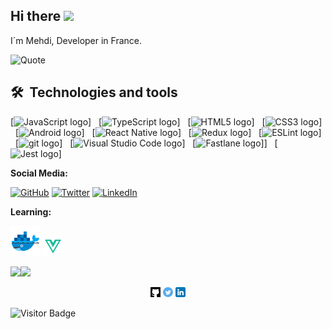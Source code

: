 ## Hi there <img src="https://media.giphy.com/media/hvRJCLFzcasrR4ia7z/giphy.gif" width="25px"></a>

I´m Mehdi, Developer in France.

![Quote](https://github-readme-quotes.herokuapp.com/quote?theme=dracula&animation=default&layout=default&font=default)

## 🛠  Technologies and tools

<a name="learning-now"></a>

[<img src="https://img.shields.io/badge/JavaScript-282C34?logo=javascript&logoColor=F7DF1E" alt="JavaScript logo" title="JavaScript" height="25" />]
&nbsp;
[<img src="https://img.shields.io/badge/TypeScript-282C34?logo=typescript&logoColor=3178C6" alt="TypeScript logo" title="TypeScript" height="25" />]
&nbsp;
[<img src="https://img.shields.io/badge/HTML5-282C34?logo=html5&logoColor=E34F26" alt="HTML5 logo" title="HTML5" height="25" />]
&nbsp;
[<img src="https://img.shields.io/badge/CSS3-282C34?logo=css3&logoColor=1572B6" alt="CSS3 logo" title="CSS3" height="25" />]
&nbsp;
[<img src="https://img.shields.io/badge/Android-282C34?logo=android&logoColor=3DDC84" alt="Android logo" title="Android" height="25" />]
&nbsp;
[<img src="https://img.shields.io/badge/React Native-282C34?logo=react&logoColor=61DAFB" alt="React Native logo" title="React Native" height="25" />]
&nbsp;
[<img src="https://img.shields.io/badge/Redux-282C34?logo=redux&logoColor=764ABC" alt="Redux logo" title="Redux" height="25" />]
&nbsp;
[<img src="https://img.shields.io/badge/ESLint-282C34?logo=eslint&logoColor=4B32C3" alt="ESLint logo" title="ESLint" height="25" />]
&nbsp;
[<img src="https://img.shields.io/badge/git-282C34?logo=git&logoColor=F05032" alt="git logo" title="git" height="25" />]
&nbsp;
[<img src="https://img.shields.io/badge/VS%20Code-282C34?logo=visual-studio-code&logoColor=007ACC" alt="Visual Studio Code logo" title="Visual Studio Code" height="25" />]
&nbsp;
[<img src="https://img.shields.io/badge/Fastlane-282C34?logo=fastlane&logoColor=00F200" alt="Fastlane logo" title="Fastlane" height="25" />]]
&nbsp;
[<img src="https://img.shields.io/badge/Jest-282C34?logo=jest&logoColor=C21325" alt="Jest logo" title="Jest" height="25" />]

  
  **Social Media:**

[![GitHub](icons/github.png)](https://github.com/hussainweb)
[![Twitter](icons/twitter.png)](https://twitter.com/hussainweb)
[![LinkedIn](icons/linkedin.png)](https://www.linkedin.com/in/hussainweb/)
  
  **Learning:**

<a href="https://www.docker.com/" title="Docker"><img src="img/docker.png" /></a>
<a href="https://vuejs.org/" title="Vue.js"><img src="img/vuejs.png" /></a>

  
  <img align="left" src="https://github-readme-stats.vercel.app/api?username=Mehdimosteghanemi&show_icons=true&count_private=true&theme=gruvbox" />
<img src="https://github-readme-stats.vercel.app/api/top-langs/?username=Mehdimosteghanemi&layout=compact&count_private=true&theme=gruvbox" />

  <p align="center">
    <a href="https://github.com/Mehdimosteghanemi"><img src="img/github.png" alt="GitHub"></a>
    <a href="https://twitter.com/Mehdi_FDev"><img src="img/twitter.png" alt="Twitter"></a>
    <a href="https://www.linkedin.com/in/mehdi-mosteghanemi/"><img src="img/linkedin.png" alt="LinkedIn"></a>
  <p>
  

![Visitor Badge](https://visitor-badge.laobi.icu/badge?page_id=Mehdimosteghanemi.Mehdimosteghanemi)

